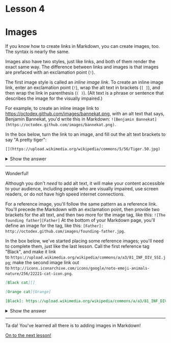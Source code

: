 # Lesson 4

# **Images**

If you know how to create links in Markdown, you can create images, too. The syntax is nearly the same.

Images also have two styles, just like links, and both of them render the exact same way. The difference between links and images is that images are prefaced with an exclamation point (`!`).

The first image style is called an *inline image link*. To create an inline image link, enter an exclamation point (`!`), wrap the alt text in brackets (`[ ]`), and then wrap the link in parenthesis  (`( )`). (Alt text is a phrase or sentence that describes the image for the visually impaired.)

For example, to create an inline image link to https://octodex.github.com/images/bannekat.png, with an alt text that says, Benjamin Bannekat, you'd write this in Markdown: `![Benjamin Bannekat](https://octodex.github.com/images/bannekat.png)`.

In the box below, turn the link to an image, and fill out the alt text brackets to say "A pretty tiger":

```markdown
[](https://upload.wikimedia.org/wikipedia/commons/5/56/Tiger.50.jpg)
```
<details>
<summary>Show the answer</summary>

```markdown
![A pretty tiger](https://upload.wikimedia.org/wikipedia/commons/5/56/Tiger.50.jpg)
```
</details>

---

Wonderful!

Although you don't *need* to add alt text, it will make your content accessible to your audience, including people who are visually impaired, use screen readers, or do not have high speed internet connections.

For a reference image, you'll follow the same pattern as a reference link. You'll precede the Markdown with an exclamation point, then provide two brackets for the alt text, and then two more for the image tag, like this: `![The founding father][Father]` At the bottom of your Markdown page, you'll define an image for the tag, like this: `[Father]: http://octodex.github.com/images/founding-father.jpg`.

In the box below, we've started placing some reference images; you'll need to complete them, just like the last lesson. Call the first reference tag "Black", and make it link to `https://upload.wikimedia.org/wikipedia/commons/a/a3/81_INF_DIV_SSI.jpg`; make the second image link out to `http://icons.iconarchive.com/icons/google/noto-emoji-animals-nature/256/22221-cat-icon.png`.

```markdown
[Black cat][]

[Orange cat][Orange]

[Black]: https://upload.wikimedia.org/wikipedia/commons/a/a3/81_INF_DIV_SSI.jpg
```
<details>
<summary>Show the answer</summary>

```markdown
![Black cat][Black]

![Orange cat][Orange]

[Black]: https://upload.wikimedia.org/wikipedia/commons/a/a3/81_INF_DIV_SSI.jpg

[Orange]: http://icons.iconarchive.com/icons/google/noto-emoji-animals-nature/256/22221-cat-icon.png
```
</details>

---

Ta da! You've learned all there is to adding images in Markdown!

[On to the next lesson!](Lesson%205.md)

